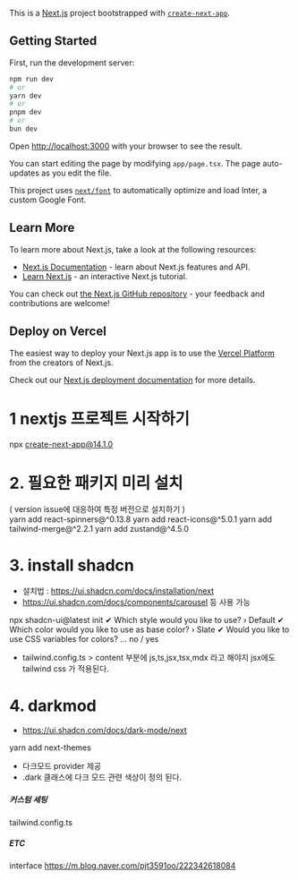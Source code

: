 This is a [Next.js](https://nextjs.org/) project bootstrapped with [`create-next-app`](https://github.com/vercel/next.js/tree/canary/packages/create-next-app).

## Getting Started

First, run the development server:

```bash
npm run dev
# or
yarn dev
# or
pnpm dev
# or
bun dev
```

Open [http://localhost:3000](http://localhost:3000) with your browser to see the result.

You can start editing the page by modifying `app/page.tsx`. The page auto-updates as you edit the file.

This project uses [`next/font`](https://nextjs.org/docs/basic-features/font-optimization) to automatically optimize and load Inter, a custom Google Font.

## Learn More

To learn more about Next.js, take a look at the following resources:

- [Next.js Documentation](https://nextjs.org/docs) - learn about Next.js features and API.
- [Learn Next.js](https://nextjs.org/learn) - an interactive Next.js tutorial.

You can check out [the Next.js GitHub repository](https://github.com/vercel/next.js/) - your feedback and contributions are welcome!

## Deploy on Vercel

The easiest way to deploy your Next.js app is to use the [Vercel Platform](https://vercel.com/new?utm_medium=default-template&filter=next.js&utm_source=create-next-app&utm_campaign=create-next-app-readme) from the creators of Next.js.

Check out our [Next.js deployment documentation](https://nextjs.org/docs/deployment) for more details.

# 1 nextjs 프로젝트 시작하기

npx create-next-app@14.1.0

# 2. 필요한 패키지 미리 설치

( version issue에 대응하여 특정 버전으로 설치하기 )  
yarn add react-spinners@^0.13.8
yarn add react-icons@^5.0.1
yarn add tailwind-merge@^2.2.1
yarn add zustand@^4.5.0

# 3. install shadcn

- 설치법 : https://ui.shadcn.com/docs/installation/next
- https://ui.shadcn.com/docs/components/carousel 등 사용 가능

npx shadcn-ui@latest init
✔ Which style would you like to use? › Default
✔ Which color would you like to use as base color? › Slate
✔ Would you like to use CSS variables for colors? … no / yes

- tailwind.config.ts > content 부분에 js,ts,jsx,tsx,mdx 라고 해야지 jsx에도 tailwind css 가 적용된다.

# 4. darkmod

- https://ui.shadcn.com/docs/dark-mode/next

yarn add next-themes

- 다크모드 provider 제공
- .dark 클래스에 다크 모드 관련 색상이 정의 된다.

##### 커스텀 세팅

tailwind.config.ts

##### ETC

interface https://m.blog.naver.com/pjt3591oo/222342618084
